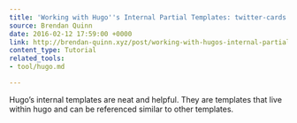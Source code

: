 ```yaml
---
title: 'Working with Hugo''s Internal Partial Templates: twitter-cards'
source: Brendan Quinn
date: 2016-02-12 17:59:00 +0000
link: http://brendan-quinn.xyz/post/working-with-hugos-internal-partial-templates-twitter-cards/
content_type: Tutorial
related_tools:
- tool/hugo.md

---
```

Hugo’s internal templates are neat and helpful. They are templates that live within hugo and can be referenced similar to other templates.





